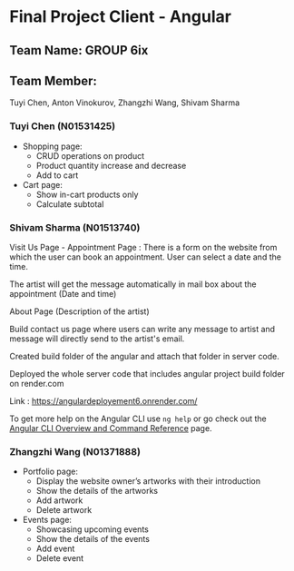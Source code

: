 # Final Project Client - Angular

## Team Name: GROUP 6ix

## Team Member:
Tuyi Chen, Anton Vinokurov, Zhangzhi Wang, Shivam Sharma

### Tuyi Chen (N01531425)
- Shopping page:
   - CRUD operations on product
   - Product quantity increase and decrease
   - Add to cart
- Cart page:
   - Show in-cart products only
   - Calculate subtotal

### Shivam Sharma (N01513740)

Visit Us Page - Appointment Page : There is a form on the website from which the user can book an appointment. User can select a date and the time.

The artist will get the message automatically in mail box about the appointment (Date and time)

About Page (Description of the artist)

Build contact us page where users can write any message to artist and message will directly send to the artist's email.

Created build folder of the angular and attach that folder in server code.

Deployed the whole server code that includes angular project build folder on render.com

Link : https://angulardeployement6.onrender.com/


To get more help on the Angular CLI use `ng help` or go check out the [Angular CLI Overview and Command Reference](https://angular.io/cli) page.

### Zhangzhi Wang (N01371888)
- Portfolio page:
   - Display the website owner’s artworks with their introduction
   - Show the details of the artworks
   - Add artwork
   - Delete artwork
- Events page:
   - Showcasing upcoming events
   - Show the details of the events 
   - Add event
   - Delete event
